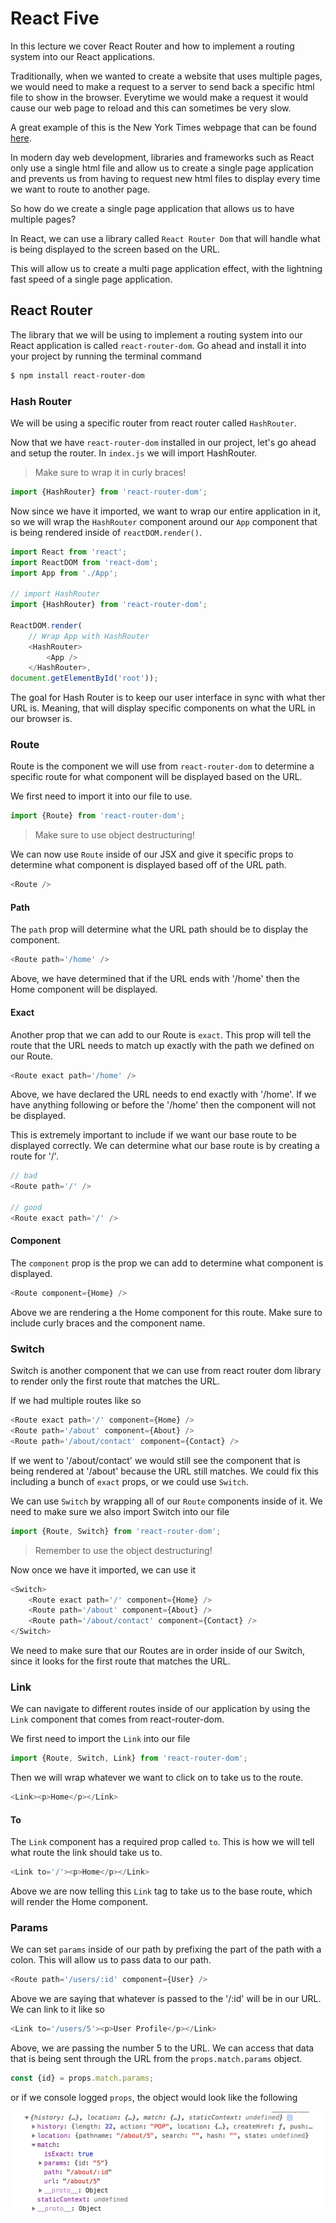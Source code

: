 # React Five

In this lecture we cover React Router and how to implement a routing system into our React applications.

Traditionally, when we wanted to create a website that uses multiple pages, we would need to make a request to a server to send back a specific html file to show in the browser. Everytime we would make a request it would cause our web page to reload and this can sometimes be very slow.

A great example of this is the New York Times webpage that can be found [here](https://www.nytimes.com/).

In modern day web development, libraries and frameworks such as React only use a single html file and allow us to create a single page application and prevents us from having to request new html files to display every time we want to route to another page.

So how do we create a single page application that allows us to have multiple pages?

In React, we can use a library called `React Router Dom` that will handle what is being displayed to the screen based on the URL.

This will allow us to create a multi page application effect, with the lightning fast speed of a single page application.

## React Router

The library that we will be using to implement a routing system into our React application is called `react-router-dom`. Go ahead and install it into your project by running the terminal command

```bash
$ npm install react-router-dom
```

### Hash Router

We will be using a specific router from react router called `HashRouter`.

Now that we have `react-router-dom` installed in our project, let's go ahead and setup the router. In `index.js` we will import HashRouter.

> Make sure to wrap it in curly braces!

```js
import {HashRouter} from 'react-router-dom';
```

Now since we have it imported, we want to wrap our entire application in it, so we will wrap the `HashRouter` component around our `App` component that is being rendered inside of `reactDOM.render()`.

```js
import React from 'react';
import ReactDOM from 'react-dom';
import App from './App';

// import HashRouter
import {HashRouter} from 'react-router-dom';

ReactDOM.render(
    // Wrap App with HashRouter
    <HashRouter>
        <App />
    </HashRouter>, 
document.getElementById('root'));
```

The goal for Hash Router is to keep our user interface in sync with what ther URL is. Meaning, that will display specific components on what the URL in our browser is.

### Route

Route is the component we will use from `react-router-dom` to determine a specific route for what component will be displayed based on the URL.

We first need to import it into our file to use.

```js
import {Route} from 'react-router-dom';
```

> Make sure to use object destructuring!

We can now use `Route` inside of our JSX and give it specific props to determine what component is displayed based off of the URL path.

```js
<Route />
```

#### Path

The `path` prop will determine what the URL path should be to display the component.

```js
<Route path='/home' />
```

Above, we have determined that if the URL ends with '/home' then the Home component will be displayed.

#### Exact

Another prop that we can add to our Route is `exact`. This prop will tell the route that the URL needs to match up exactly with the path we defined on our Route.

```js
<Route exact path='/home' />
```

Above, we have declared the URL needs to end exactly with '/home'. If we have anything following or before the '/home' then the component will not be displayed.

This is extremely important to include if we want our base route to be displayed correctly.  We can determine what our base route is by creating a route for '/'.

```js
// bad
<Route path='/' />

// good
<Route exact path='/' />
```

#### Component

The `component` prop is the prop we can add to determine what component is displayed.

```js
<Route component={Home} />
```

Above we are rendering a the Home component for this route. Make sure to include curly braces and the component name.

### Switch

Switch is another component that we can use from react router dom library to render only the first route that matches the URL.

If we had multiple routes like so

```js
<Route exact path='/' component={Home} />
<Route path='/about' component={About} />
<Route path='/about/contact' component={Contact} />
```

If we went to '/about/contact' we would still see the component that is being rendered at '/about' because the URL still matches. We could fix this including a bunch of `exact` props, or we could use `Switch`.

We can use `Switch` by wrapping all of our `Route` components inside of it. We need to make sure we also import Switch into our file

```js
import {Route, Switch} from 'react-router-dom';
```

> Remember to use the object destructuring!

Now once we have it imported, we can use it

```js
<Switch>
    <Route exact path='/' component={Home} />
    <Route path='/about' component={About} />
    <Route path='/about/contact' component={Contact} />
</Switch>
```

We need to make sure that our Routes are in order inside of our Switch, since it looks for the first route that matches the URL.

### Link

We can navigate to different routes inside of our application by using the `Link` component that comes from react-router-dom.

We first need to import the `Link` into our file

```js
import {Route, Switch, Link} from 'react-router-dom';
```

Then we will wrap whatever we want to click on to take us to the route.

```js
<Link><p>Home</p></Link>
```

#### To

The `Link` component has a required prop called `to`. This is how we will tell what route the link should take us to.

```js
<Link to='/'><p>Home</p></Link>
```

Above we are now telling this `Link` tag to take us to the base route, which will render the Home component.

### Params

We can set `params` inside of our path by prefixing the part of the path with a colon. This will allow us to pass data to our path.

```js
<Route path='/users/:id' component={User} />
```

Above we are saying that whatever is passed to the '/:id' will be in our URL. We can link to it like so

```js
<Link to='/users/5'><p>User Profile</p></Link>
```

Above, we are passing the number 5 to the URL. We can access that data that is being sent through the URL from the `props.match.params` object.

```js
const {id} = props.match.params;
```

or if we console logged `props`, the object would look like the following

![props object](images/props.png)
